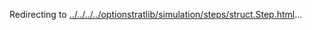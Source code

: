 Redirecting to
[../../../../optionstratlib/simulation/steps/struct.Step.html](../../../../optionstratlib/simulation/steps/struct.Step.html)\...
